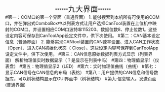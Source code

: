 <center> ******<big><big><big>九大界面</big></big></big>******</center>
#第一：COM口的第一个界面（普通界面）
	1.	能够搜索到本机所有可使用的COM口，并在弹出式ComboBox中以列表方式让用户选择CanTool装置在上位机中映射的COM口。并设置相应COM口波特率115200、数据位数8、停止位数1。这些设定内容可保存到CanToolApp设定文件中，供下次使用。
#第二：CAN基本设定信息（普通界面）
	2.	能够实现CANtool装置的CAN速率设置、进入CAN工作状态（Open）、进入CAN初始化状态（ Close）。这些设定内容可保存到CanToolApp设定文件中，供下次使用。
#第三：CAN信息原始数据列表方式显示（列表界面）
	  解析物理值实时数据显示（？是显示在列表中吗）
#第四：物理值显示1（仪表盘）
#第五：物理值显示2（LED）
#第六：实时物理值曲线（曲线）
#第七：显示CAN信号在CAN信息的布局（表格）
#第八：用户提供的CAN信息和信号数据库，可以树状结构显示在GUI界面中（树状结构）
#第九:信息输入，发送页面(普通界面)
